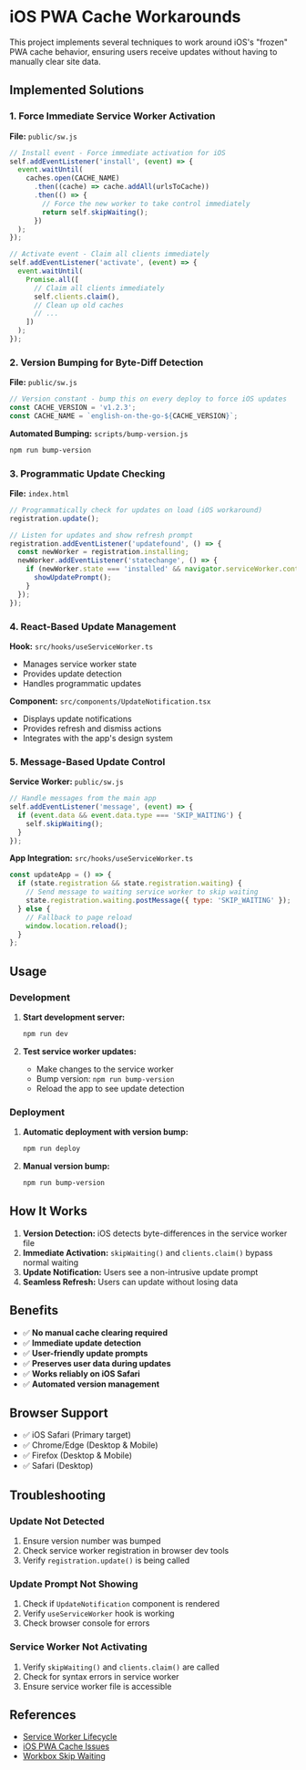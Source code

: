 # iOS PWA Cache Workarounds

This project implements several techniques to work around iOS's "frozen" PWA cache behavior, ensuring users receive updates without having to manually clear site data.

## Implemented Solutions

### 1. Force Immediate Service Worker Activation

**File:** `public/sw.js`

```javascript
// Install event - Force immediate activation for iOS
self.addEventListener('install', (event) => {
  event.waitUntil(
    caches.open(CACHE_NAME)
      .then((cache) => cache.addAll(urlsToCache))
      .then(() => {
        // Force the new worker to take control immediately
        return self.skipWaiting();
      })
  );
});

// Activate event - Claim all clients immediately
self.addEventListener('activate', (event) => {
  event.waitUntil(
    Promise.all([
      // Claim all clients immediately
      self.clients.claim(),
      // Clean up old caches
      // ...
    ])
  );
});
```

### 2. Version Bumping for Byte-Diff Detection

**File:** `public/sw.js`

```javascript
// Version constant - bump this on every deploy to force iOS updates
const CACHE_VERSION = 'v1.2.3';
const CACHE_NAME = `english-on-the-go-${CACHE_VERSION}`;
```

**Automated Bumping:** `scripts/bump-version.js`
```bash
npm run bump-version
```

### 3. Programmatic Update Checking

**File:** `index.html`

```javascript
// Programmatically check for updates on load (iOS workaround)
registration.update();

// Listen for updates and show refresh prompt
registration.addEventListener('updatefound', () => {
  const newWorker = registration.installing;
  newWorker.addEventListener('statechange', () => {
    if (newWorker.state === 'installed' && navigator.serviceWorker.controller) {
      showUpdatePrompt();
    }
  });
});
```

### 4. React-Based Update Management

**Hook:** `src/hooks/useServiceWorker.ts`
- Manages service worker state
- Provides update detection
- Handles programmatic updates

**Component:** `src/components/UpdateNotification.tsx`
- Displays update notifications
- Provides refresh and dismiss actions
- Integrates with the app's design system

### 5. Message-Based Update Control

**Service Worker:** `public/sw.js`
```javascript
// Handle messages from the main app
self.addEventListener('message', (event) => {
  if (event.data && event.data.type === 'SKIP_WAITING') {
    self.skipWaiting();
  }
});
```

**App Integration:** `src/hooks/useServiceWorker.ts`
```javascript
const updateApp = () => {
  if (state.registration && state.registration.waiting) {
    // Send message to waiting service worker to skip waiting
    state.registration.waiting.postMessage({ type: 'SKIP_WAITING' });
  } else {
    // Fallback to page reload
    window.location.reload();
  }
};
```

## Usage

### Development

1. **Start development server:**
   ```bash
   npm run dev
   ```

2. **Test service worker updates:**
   - Make changes to the service worker
   - Bump version: `npm run bump-version`
   - Reload the app to see update detection

### Deployment

1. **Automatic deployment with version bump:**
   ```bash
   npm run deploy
   ```

2. **Manual version bump:**
   ```bash
   npm run bump-version
   ```

## How It Works

1. **Version Detection:** iOS detects byte-differences in the service worker file
2. **Immediate Activation:** `skipWaiting()` and `clients.claim()` bypass normal waiting
3. **Update Notification:** Users see a non-intrusive update prompt
4. **Seamless Refresh:** Users can update without losing data

## Benefits

- ✅ **No manual cache clearing required**
- ✅ **Immediate update detection**
- ✅ **User-friendly update prompts**
- ✅ **Preserves user data during updates**
- ✅ **Works reliably on iOS Safari**
- ✅ **Automated version management**

## Browser Support

- ✅ iOS Safari (Primary target)
- ✅ Chrome/Edge (Desktop & Mobile)
- ✅ Firefox (Desktop & Mobile)
- ✅ Safari (Desktop)

## Troubleshooting

### Update Not Detected
1. Ensure version number was bumped
2. Check service worker registration in browser dev tools
3. Verify `registration.update()` is being called

### Update Prompt Not Showing
1. Check if `UpdateNotification` component is rendered
2. Verify `useServiceWorker` hook is working
3. Check browser console for errors

### Service Worker Not Activating
1. Verify `skipWaiting()` and `clients.claim()` are called
2. Check for syntax errors in service worker
3. Ensure service worker file is accessible

## References

- [Service Worker Lifecycle](https://developers.google.com/web/fundamentals/primers/service-workers/lifecycle)
- [iOS PWA Cache Issues](https://github.com/PWA-POLICE/pwa-bugs)
- [Workbox Skip Waiting](https://developers.google.com/web/tools/workbox/modules/workbox-core#skipwaiting) 